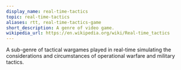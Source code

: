 ```yaml
---
display_name: real-time-tactics
topic: real-time-tactics
aliases: rtt, real-time-tactics-game
short_description: A genre of video game.
wikipedia_url: https://en.wikipedia.org/wiki/Real-time_tactics
---
```

A sub-genre of tactical wargames played in real-time simulating the considerations and circumstances of operational warfare and military tactics.